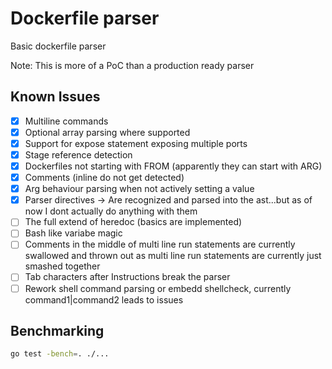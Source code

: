 # Dockerfile parser

Basic dockerfile parser

Note: This is more of a PoC than a production ready parser

## Known Issues

- [x] Multiline commands
- [x] Optional array parsing where supported
- [x] Support for expose statement exposing multiple ports
- [x] Stage reference detection
- [x] Dockerfiles not starting with FROM (apparently they can start with ARG)
- [x] Comments (inline do not get detected)
- [x] Arg behaviour parsing when not actively setting a value
- [x] Parser directives -> Are recognized and parsed into the ast...but as of now I dont actually do anything with them
- [ ] The full extend of heredoc (basics are implemented)
- [ ] Bash like variabe magic
- [ ] Comments in the middle of multi line run statements are currently swallowed and thrown out as multi line run statements are currently just smashed together
- [ ] Tab characters after Instructions break the parser 
- [ ] Rework shell command parsing or embedd shellcheck, currently command1|command2 leads to issues

## Benchmarking

```sh
go test -bench=. ./...
```
